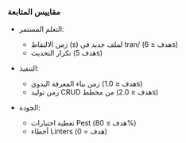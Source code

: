 ### مقاييس المتابعة

- التعلم المستمر:
  - زمن الالتقاط (s) لملف جديد في tran/ (هدف ≤ 6s)
  - تكرار التحديث (هدف 5s)

- التنفيذ:
  - زمن بناء المعرفة اليدوي (هدف ≤ 1.0s)
  - زمن توليد CRUD من مخطط (هدف ≤ 2.0s)

- الجودة:
  - تغطية اختبارات Pest (هدف ≥ 80%)
  - أخطاء Linters (هدف = 0)